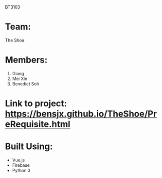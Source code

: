 BT3103

# Team:
The Shoe

# Members:
1) Giang
2) Mei Xin
3) Benedict Soh

# Link to project: https://bensjx.github.io/TheShoe/PreRequisite.html

# Built Using:
- Vue.js
- Firebase
- Python 3
